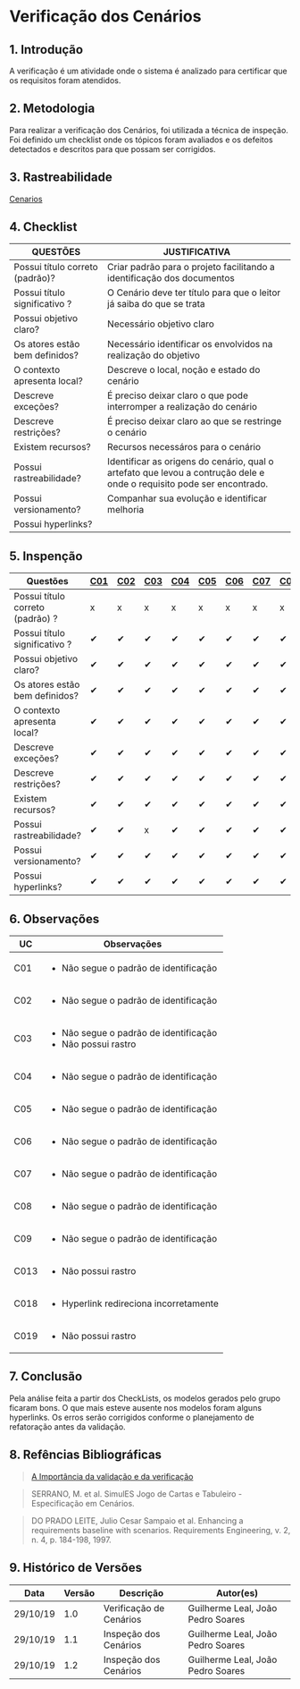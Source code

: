 # Verificação dos Cenários

## 1. Introdução

A verificação é um atividade onde o sistema é analizado para certificar que os requisitos foram atendidos.

## 2. Metodologia

Para realizar a verificação dos Cenários, foi utilizada a técnica de inspeção. Foi definido um checklist onde os tópicos foram avaliados e os defeitos detectados e descritos para que possam ser corrigidos.

## 3. Rastreabilidade

[Cenarios](https://requisitos-de-software.github.io/2019.2-Waze/Cenarios/)

## 4. Checklist
|QUESTÕES|JUSTIFICATIVA|
|--------|-------------|
| Possui título correto (padrão)?|Criar padrão para o projeto facilitando a identificação dos documentos|
| Possui título significativo ?|O Cenário deve ter título para que o leitor já saiba do que se trata|
| Possui objetivo claro?|Necessário objetivo claro |
| Os atores estão bem definidos?|Necessário identificar os envolvidos na realização do objetivo|
| O contexto apresenta local?|Descreve o local, noção e estado do cenário|
| Descreve exceções?|É preciso deixar claro o que pode interromper a realização do cenário|
| Descreve restrições?|É preciso deixar claro ao que se restringe o cenário|
| Existem recursos?|Recursos necessáros para o cenário|
| Possui rastreabilidade?|Identificar as origens do cenário, qual o artefato que levou a contrução dele e onde o requisito pode ser encontrado.|
| Possui versionamento?|Companhar sua evolução e identificar melhoria|
| Possui hyperlinks?||

## 5. Inspenção

|Questões|[C01](https://requisitos-de-software.github.io/2019.2-Waze/Cenarios/#c1-chegar-a-um-destino-desejado)|[C02](https://requisitos-de-software.github.io/2019.2-Waze/Cenarios/#c2-encontrar-alguem-atraves-da-localizacao)|[C03](https://requisitos-de-software.github.io/2019.2-Waze/Cenarios/#c3-planejar-uma-rota)|[C04](https://requisitos-de-software.github.io/2019.2-Waze/Cenarios/#c4-saber-sobre-alertas-dentro-da-rota)|[C05](https://requisitos-de-software.github.io/2019.2-Waze/Cenarios/#c5-adicionar-alerta)|[C06](https://requisitos-de-software.github.io/2019.2-Waze/Cenarios/#c6-melhor-horario-para-o-percurso)|[C07](https://requisitos-de-software.github.io/2019.2-Waze/Cenarios/#c7-buscar-postos-de-combustiveis-com-melhor-preco)|[C08](https://requisitos-de-software.github.io/2019.2-Waze/Cenarios/#c8-buscar-estacionamentos-proximo-ao-destino)|[C09](https://requisitos-de-software.github.io/2019.2-Waze/Cenarios/#c9-adicionando-local-aos-favoritos)|[C10](https://requisitos-de-software.github.io/2019.2-Waze/Cenarios/#c10-planejar-uma-viagem-futura)|[C11](https://requisitos-de-software.github.io/2019.2-Waze/Cenarios/#c11-alerta-de-voz)|[C12](https://requisitos-de-software.github.io/2019.2-Waze/Cenarios/#c12-ouvir-musica-durante-sua-rota)|[C13](https://requisitos-de-software.github.io/2019.2-Waze/Cenarios/#c13-opcoes-de-voz-e-som)|[C14](https://requisitos-de-software.github.io/2019.2-Waze/Cenarios/#c14-buscar-restaurantes-nas-proximidades)|[C15](https://requisitos-de-software.github.io/2019.2-Waze/Cenarios/#c15-hospitais-e-emergencia-proximos)|[C16](https://requisitos-de-software.github.io/2019.2-Waze/Cenarios/#c16-buscar-farmacias-nas-proximidades)|[C17](https://requisitos-de-software.github.io/2019.2-Waze/Cenarios/#c17-buscar-hoteis-e-hospedagem)|[C18](https://requisitos-de-software.github.io/2019.2-Waze/Cenarios/#c18-ativar-modo-economia-de-bateria)|[C19](https://requisitos-de-software.github.io/2019.2-Waze/Cenarios/#c19-alterar-exibicao-de-mapa)|
|--------|---|---|---|---|---|---|---|---|---|---|---|---|---|---|---|---|---|---|---|
| Possui título correto (padrão) ?|x|x|x|x|x|x|x|x|x|✔|✔|✔|✔|✔|✔|✔|✔|✔|✔|
| Possui título significativo ?|✔|✔|✔|✔|✔|✔|✔|✔|✔|✔|✔|✔|✔|✔|✔|✔|✔|✔|✔|
| Possui objetivo claro?|✔|✔|✔|✔|✔|✔|✔|✔|✔|✔|✔|✔|✔|✔|✔|✔|✔|✔|✔|
| Os atores estão bem definidos?|✔|✔|✔|✔|✔|✔|✔|✔|✔|✔|✔|✔|✔|✔|✔|✔|✔|✔|✔|
| O contexto apresenta local?|✔|✔|✔|✔|✔|✔|✔|✔|✔|✔|✔|✔|✔|✔|✔|✔|✔|✔|✔|
| Descreve exceções?|✔|✔|✔|✔|✔|✔|✔|✔|✔|✔|✔|✔|✔|✔|✔|✔|✔|✔|✔|
| Descreve restrições?|✔|✔|✔|✔|✔|✔|✔|✔|✔|✔|✔|✔|✔|✔|✔|✔|✔|✔|✔|
| Existem recursos?|✔|✔|✔|✔|✔|✔|✔|✔|✔|✔|✔|✔|✔|✔|✔|✔|✔|✔|✔|
| Possui rastreabilidade?|✔|✔|x|✔|✔|✔|✔|✔|✔|✔|✔|✔|x|✔|✔|✔|✔|✔|x|
| Possui versionamento?|✔|✔|✔|✔|✔|✔|✔|✔|✔|✔|✔|✔|✔|✔|✔|✔|✔|✔|✔|
| Possui hyperlinks?|✔|✔|✔|✔|✔|✔|✔|✔|✔|✔|✔|✔|✔|✔|✔|✔|✔|x|✔|

## 6. Observações
|UC|Observações|
|---|----------|
|C01|<ul><li>Não segue o padrão de identificação</ul>|
|C02|<ul><li>Não segue o padrão de identificação</ul>|
|C03|<ul><li>Não segue o padrão de identificação<li>Não possui rastro</ul>|
|C04|<ul><li>Não segue o padrão de identificação</ul>|
|C05|<ul><li>Não segue o padrão de identificação</ul>|
|C06|<ul><li>Não segue o padrão de identificação</ul>|
|C07|<ul><li>Não segue o padrão de identificação</ul>|
|C08|<ul><li>Não segue o padrão de identificação</ul>|
|C09|<ul><li>Não segue o padrão de identificação</ul>|
|C013|<ul><li>Não possui rastro</ul>|
|C018|<ul><li>Hyperlink redireciona incorretamente</ul>|
|C019|<ul><li>Não possui rastro</ul>|


## 7. Conclusão

Pela análise feita a partir dos CheckLists, os modelos gerados pelo grupo ficaram bons. O que mais esteve ausente nos modelos foram alguns hyperlinks. Os erros serão corrigidos conforme o planejamento de refatoração antes da validação.

## 8. Refências Bibliográficas

>[A Importância da validação e da verificação](https://www.devmedia.com.br/a-importancia-da-validacao-e-da-verificacao/24559)

>SERRANO, M. et al. SimulES Jogo de Cartas e Tabuleiro - Especificação em Cenários.

>DO PRADO LEITE, Julio Cesar Sampaio et al. Enhancing a requirements baseline with scenarios. Requirements Engineering, v. 2, n. 4, p. 184-198, 1997.

## 9. Histórico de Versões

|Data|Versão|Descrição|Autor(es)|
|----|------|---------|---------|
|29/10/19|1.0| Verificação de Cenários |Guilherme Leal, João Pedro Soares|
|29/10/19|1.1| Inspeção dos Cenários |Guilherme Leal, João Pedro Soares|
|29/10/19|1.2| Inspeção dos Cenários |Guilherme Leal, João Pedro Soares|

